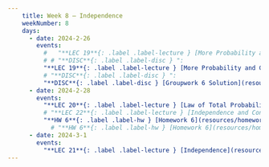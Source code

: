 ```yaml
---
    title: Week 8 – Independence
    weekNumber: 8
    days:
      - date: 2024-2-26
        events:
          #   "**LEC 19**{: .label .label-lecture } [More Probability and Combinatorics Examples](resources/lecture/lec19.pdf)  :Poker: Problems [4](https://www.loom.com/share/1ad02fdad0a34e0a8dcbaf086557cdaf), [5](https://www.loom.com/share/a8eb9fe6f0f245549d1444387311606c), [6](https://www.loom.com/share/a022ffba0f3049d09c3cad1dba67c134)"
          # # "**DISC**{: .label .label-disc } ":
          "**LEC 19**{: .label .label-lecture } [More Probability and Combinatorics Examples](resources/lecture/lec19.pdf) [✏️](resources/lecture/lec19-marked.pdf) :Poker: Problems [4](https://www.loom.com/share/1ad02fdad0a34e0a8dcbaf086557cdaf), [5](https://www.loom.com/share/a8eb9fe6f0f245549d1444387311606c), [6](https://www.loom.com/share/a022ffba0f3049d09c3cad1dba67c134)":
          # "**DISC**{: .label .label-disc } ":
          "**DISC**{: .label .label-disc } [Groupwork 6 Solution](resources/groupwork/groupwork6_solution.pdf)":
      - date: 2024-2-28
        events:
          "**LEC 20**{: .label .label-lecture } [Law of Total Probability and Bayes' Theorem](resources/lecture/lec20.pdf) [✏️](resources/lecture/lec19-marked.pdf)":
          # "**LEC 22**{: .label .label-lecture } [Independence and Conditional Independence](resources/lecture/lec22.pdf) ":
          "**HW 6**{: .label .label-hw } [Homework 6](resources/homework/hw6/homework6.pdf) [🍃](https://www.overleaf.com/read/xsqfgtvkbqjr#8692bd)" :
            # "**HW 6**{: .label .label-hw } [Homework 6](resources/homework/hw6/homework6.pdf) [🍃](https://www.overleaf.com/read/jdwzqttznxmt)":
      - date: 2024-3-1
        events:
          "**LEC 21**{: .label .label-lecture } [Independence](resources/lecture/lec21.pdf) ":
---
```

